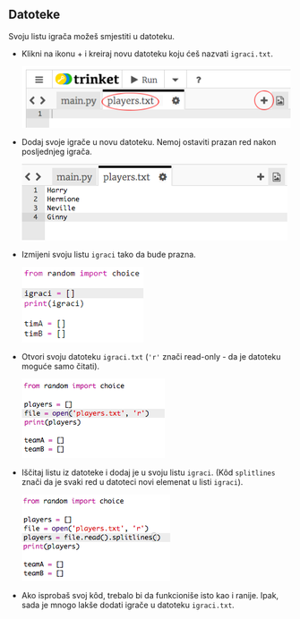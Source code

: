 ## Datoteke

Svoju listu igrača možeš smjestiti u datoteku.

+ Klikni na ikonu + i kreiraj novu datoteku koju ćeš nazvati `igraci.txt`.
    
    ![screenshot](images/team-file-create.png)

+ Dodaj svoje igrače u novu datoteku. Nemoj ostaviti prazan red nakon posljednjeg igrača.
    
    ![screenshot](images/team-file-add.png)

+ Izmijeni svoju listu `igraci` tako da bude prazna.
    
    ![screenshot](images/team-players-empty.png)

+ Otvori svoju datoteku `igraci.txt` (`'r'` znači read-only - da je datoteku moguće samo čitati).
    
    ![screenshot](images/team-file-open.png)

+ Iščitaj listu iz datoteke i dodaj je u svoju listu `igraci`. (Kôd `splitlines` znači da je svaki red u datoteci novi elemenat u listi `igraci`).
    
    ![screenshot](images/team-file-load.png)

+ Ako isprobaš svoj kôd, trebalo bi da funkcioniše isto kao i ranije. Ipak, sada je mnogo lakše dodati igrače u datoteku `igraci.txt`.